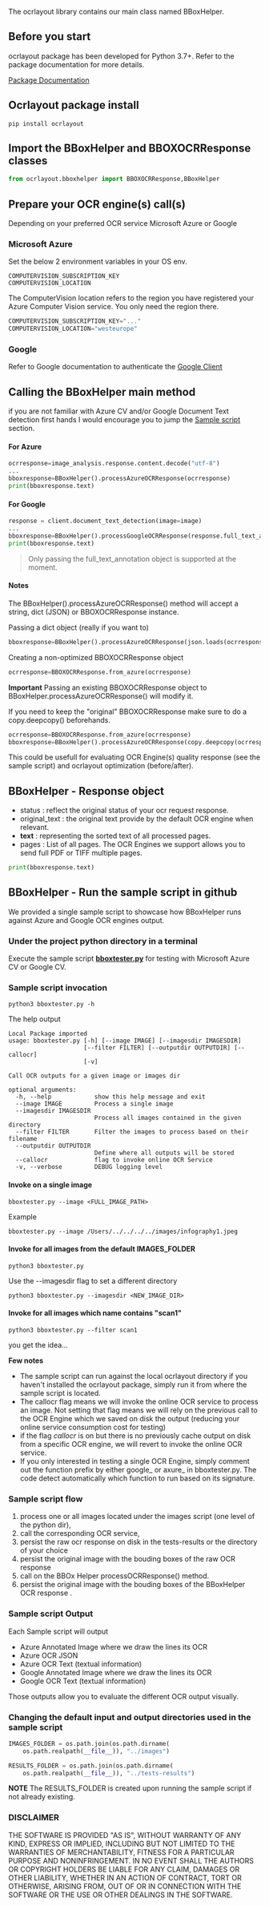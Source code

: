 The ocrlayout library contains our main class named BBoxHelper.

## Before you start
ocrlayout package has been developed for Python 3.7+. Refer to the package documentation for more details. 

[Package Documentation](https://pypi.org/project/ocrlayout/)
## Ocrlayout package install
```
pip install ocrlayout
```
## Import the BBoxHelper and BBOXOCRResponse classes
```python
from ocrlayout.bboxhelper import BBOXOCRResponse,BBoxHelper
```
## Prepare your OCR engine(s) call(s)
Depending on your preferred OCR service Microsoft Azure or Google
### Microsoft Azure 
Set the below 2 environment variables in your OS env. 
```
COMPUTERVISION_SUBSCRIPTION_KEY
COMPUTERVISION_LOCATION
```
The ComputerVision location refers to the region you have registered your Azure Computer Vision service. You only need the region there. 
```python
COMPUTERVISION_SUBSCRIPTION_KEY="..."
COMPUTERVISION_LOCATION="westeurope"
```
### Google 
Refer to Google documentation to authenticate the [Google Client](https://cloud.google.com/vision/docs/ocr#set-up-your-gcp-project-and-authentication)
## Calling the BBoxHelper main method
if you are not familiar with Azure CV and/or Google Document Text detection first hands I would encourage you to jump the [Sample script](#bboxhelper-run-the-sample-script-in-github) section.
#### For Azure
```python
ocrresponse=image_analysis.response.content.decode("utf-8")
...
bboxresponse=BBoxHelper().processAzureOCRResponse(ocrresponse)
print(bboxresponse.text)
```

#### For Google
```python
response = client.document_text_detection(image=image)
...
bboxresponse=BBoxHelper().processGoogleOCRResponse(response.full_text_annotation)
print(bboxresponse.text)
```
>Only passing the full_text_annotation object is supported at the moment.
#### Notes
The BBoxHelper().processAzureOCRResponse() method will accept a string, dict (JSON) or BBOXOCRResponse instance. 

Passing a dict object (really if you want to)
```python
bboxresponse=BBoxHelper().processAzureOCRResponse(json.loads(ocrresponse))
```
Creating a non-optimized BBOXOCRResponse object
```python
ocrresponse=BBOXOCRResponse.from_azure(ocrresponse)
```
**Important** Passing an existing BBOXOCRResponse object to BBoxHelper.processAzureOCRResponse() will modify it.

If you need to keep the "original" BBOXOCRResponse make sure to do a copy.deepcopy() beforehands.
```python
ocrresponse=BBOXOCRResponse.from_azure(ocrresponse)
bboxresponse=BBoxHelper().processAzureOCRResponse(copy.deepcopy(ocrresponse))
```
This could be usefull for evaluating OCR Engine(s) quality response (see the sample script) and ocrlayout optimization (before/after).

## BBoxHelper - Response object
- status : reflect the original status of your ocr request response. 
- original_text : the original text provide by the default OCR engine when relevant. 
- **text** : representing the sorted text of all processed pages. 
- pages : List of all pages. The OCR Engines we support allows you to send full PDF or TIFF multiple pages. 

```python
print(bboxresponse.text)
```
## BBoxHelper - Run the sample script in github
We provided a single sample script to showcase how BBoxHelper runs against Azure and Google OCR engines output. 
### Under the project python directory in a terminal
Execute the sample script **[bboxtester.py](https://github.com/puthurr/ocrlayout/blob/master/python/bboxtester.py)** for testing with Microsoft Azure CV or Google CV. 
### Sample script invocation
```
python3 bboxtester.py -h
```
The help output
```
Local Package imported
usage: bboxtester.py [-h] [--image IMAGE] [--imagesdir IMAGESDIR]
                     [--filter FILTER] [--outputdir OUTPUTDIR] [--callocr]
                     [-v]

Call OCR outputs for a given image or images dir

optional arguments:
  -h, --help            show this help message and exit
  --image IMAGE         Process a single image
  --imagesdir IMAGESDIR
                        Process all images contained in the given directory
  --filter FILTER       Filter the images to process based on their filename
  --outputdir OUTPUTDIR
                        Define where all outputs will be stored
  --callocr             flag to invoke online OCR Service
  -v, --verbose         DEBUG logging level
```

#### Invoke on a single image 
```
bboxtester.py --image <FULL_IMAGE_PATH>
```
Example
```
bboxtester.py --image /Users/../../../../images/infography1.jpeg
```
#### Invoke for all images from the default IMAGES_FOLDER
```
python3 bboxtester.py
```
Use the --imagesdir flag to set a different directory 
```
python3 bboxtester.py --imagesdir <NEW_IMAGE_DIR>
```
#### Invoke for all images which name contains "scan1"
```
python3 bboxtester.py --filter scan1
```

you get the idea...

**Few notes**

- The sample script can run against the local ocrlayout directory if you haven't installed the ocrlayout package, simply run it from where the sample script is located. 
- The callocr flag means we will invoke the online OCR service to process an image. Not setting that flag means we will rely on the previous call to the OCR Engine which we saved on disk the output (reducing your online service consumption cost for testing) 
- if the flag *callocr* is on but there is no previously cache output on disk from a specific OCR engine, we will revert to invoke the online OCR service. 
- If you only interested in testing a single OCR Engine, simply comment out the function prefix by either google_ or axure_ in bboxtester.py. The code detect automatically which function to run based on its signature.

### Sample script flow 
1. process one or all images located under the images script (one level of the python dir), 
2. call the corresponding OCR service, 
3. persist the raw ocr response on disk in the tests-results or the directory of your choice
4. persist the original image with the bouding boxes of the raw OCR response
5. call on the BBOx Helper processOCRResponse() method. 
6. persist the original image with the bouding boxes of the BBoxHelper OCR response .

### Sample script Output

Each Sample script will output 

- Azure Annotated Image where we draw the lines its OCR 
- Azure OCR JSON 
- Azure OCR Text (textual information)
- Google Annotated Image where we draw the lines its OCR 
- Google OCR Text (textual information)

Those outputs allow you to evaluate the different OCR output visually.

### Changing the default input and output directories used in the sample script
```python
IMAGES_FOLDER = os.path.join(os.path.dirname(
    os.path.realpath(__file__)), "../images")

RESULTS_FOLDER = os.path.join(os.path.dirname(
    os.path.realpath(__file__)), "../tests-results")
```
**NOTE** The RESULTS_FOLDER is created upon running the sample script if not already existing. 

### DISCLAIMER
THE SOFTWARE IS PROVIDED "AS IS", WITHOUT WARRANTY OF ANY KIND, EXPRESS OR IMPLIED, INCLUDING BUT NOT LIMITED TO THE WARRANTIES OF MERCHANTABILITY, FITNESS FOR A PARTICULAR PURPOSE AND NONINFRINGEMENT. IN NO EVENT SHALL THE AUTHORS OR COPYRIGHT HOLDERS BE LIABLE FOR ANY CLAIM, DAMAGES OR OTHER LIABILITY, WHETHER IN AN ACTION OF CONTRACT, TORT OR OTHERWISE, ARISING FROM, OUT OF OR IN CONNECTION WITH THE SOFTWARE OR THE USE OR OTHER DEALINGS IN THE SOFTWARE.